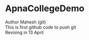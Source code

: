 # ApnaCollegeDemo
Author Mahesh (git)
<br>
This is first github code to push git
<br>
Revising in 13 April
